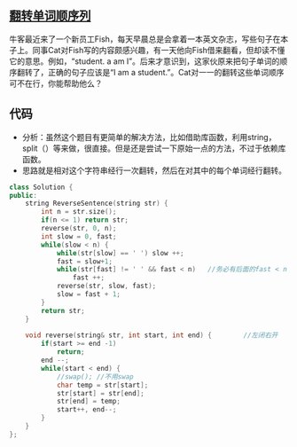 ## [翻转单词顺序列](https://www.nowcoder.com/questionTerminal/3194a4f4cf814f63919d0790578d51f3)
牛客最近来了一个新员工Fish，每天早晨总是会拿着一本英文杂志，写些句子在本子上。同事Cat对Fish写的内容颇感兴趣，有一天他向Fish借来翻看，但却读不懂它的意思。例如，“student. a am I”。后来才意识到，这家伙原来把句子单词的顺序翻转了，正确的句子应该是“I am a student.”。Cat对一一的翻转这些单词顺序可不在行，你能帮助他么？

## 代码
* 分析：虽然这个题目有更简单的解决方法，比如借助库函数，利用string，split（）等来做，很直接。但是还是尝试一下原始一点的方法，不过于依赖库函数。
* 思路就是相对这个字符串经行一次翻转，然后在对其中的每个单词经行翻转。
```C++
class Solution {
public:
    string ReverseSentence(string str) {
        int n = str.size();
        if(n <= 1) return str;
        reverse(str, 0, n);
        int slow = 0, fast;
        while(slow < n) {
            while(str[slow] == ' ') slow ++;
            fast = slow+1;
            while(str[fast] != ' ' && fast < n)   //务必有后面的fast < n 的判断，因为字符串中可能直到最后都是空格
                fast ++;
            reverse(str, slow, fast);
            slow = fast + 1;
        }
        return str;
    }
    
    void reverse(string& str, int start, int end) {        //左闭右开
        if(start >= end -1)
            return;
        end --;
        while(start < end) {
            //swap(); //不用swap
            char temp = str[start];
            str[start] = str[end];
            str[end] = temp;
            start++, end--;
        }
    }
};
```
